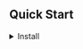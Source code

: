 ## Quick Start
<details>
<summary> Install</summary>


```shell
https://github.com/stefanoKS/aikensa.git
cd aikensa
```
</details>
